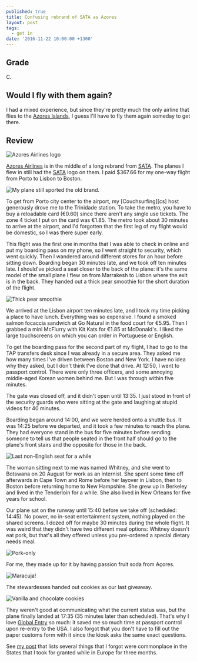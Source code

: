 ```yaml
---
published: true
title: Confusing rebrand of SATA as Azores
layout: post
tags:
  - get in
date: '2016-11-22 10:00:00 +1300'
---
```

## Grade

C.

## Would I fly with them again?

I had a mixed experience, but since they're pretty much the only airline that flies to the [Azores Islands](https://en.wikipedia.org/wiki/Azores), I guess I'll have to fly them again someday to get there.

<!--more-->

## Review

![Azores Airlines logo]({{site.baseurl}}/images/2016/11/22-confusing-rebrand-of-sata-as-azores/azores-logo.png)

[Azores Airlines][azores] is in the middle of a long rebrand from [SATA][sata]. The planes I flew in still had the [SATA][sata] logo on them. I paid $367.66 for my one-way flight from Porto to Lisbon to Boston.

![My plane still sported the old brand.]({{site.baseurl}}/images/2016/11/22-confusing-rebrand-of-sata-as-azores/old-brand.jpg)

To get from Porto city center to the airport, my [Couchsurfing][cs] host generously drove me to the Trinidade station. To take the metro, you have to buy a reloadable card (€0.60) since there aren't any single use tickets. The zone 4 ticket I put on the card was €1.85. The metro took about 30 minutes to arrive at the airport, and I'd forgotten that the first leg of my flight would be domestic, so I was there super early.

This flight was the first one in months that I was able to check in online and put my boarding pass on my phone, so I went straight to security, which went quickly. Then I wandered around different stores for an hour before sitting down. Boarding began 30 minutes late, and we took off ten minutes late. I should've picked a seat closer to the back of the plane: it's the same model of the small plane I flew on from Marrakesh to Lisbon where the exit is in the back. They handed out a thick pear smoothie for the short duration of the flight.

![Thick pear smoothie]({{site.baseurl}}/images/2016/11/22-confusing-rebrand-of-sata-as-azores/pear-juice.jpg)

We arrived at the Lisbon airport ten minutes late, and I took my time picking a place to have lunch. Everything was so expensive. I found a smoked salmon focaccia sandwich at Go Natural in the food court for €5.95. Then I grabbed a mini McFlurry with Kit Kats for €1.85 at McDonald's. I liked the large touchscreens on which you can order in Portuguese or English.

To get the boarding pass for the second part of my flight, I had to go to the TAP transfers desk since I was already in a secure area. They asked me how many times I've driven between Boston and New York. I have no idea why they asked, but I don't think I've done that drive. At 12:50, I went to passport control. There were only three officers, and some annoying middle-aged Korean women behind me. But I was through within five minutes.

The gate was closed off, and it didn't open until 13:35. I just stood in front of the security guards who were sitting at the gate and laughing at stupid videos for 40 minutes.

Boarding began around 14:00, and we were herded onto a shuttle bus. It was 14:25 before we departed, and it took a few minutes to reach the plane. They had everyone stand in the bus for five minutes before sending someone to tell us that people seated in the front half should go to the plane's front stairs and the opposite for those in the back.

![Last non-English seat for a while]({{site.baseurl}}/images/2016/11/22-confusing-rebrand-of-sata-as-azores/ticket.jpg)

The woman sitting next to me was named Whitney, and she went to Botswana on 20 August for work as an internist. She spent some time off afterwards in Cape Town and Rome before her layover in Lisbon, then to Boston before returning home to New Hampshire. She grew up in Berkeley and lived in the Tenderloin for a while. She also lived in New Orleans for five years for school.

Our plane sat on the runway until 15:40 before we take off (scheduled: 14:45). No power, no in-seat entertainment system, nothing played on the shared screens. I dozed off for maybe 30 minutes during the whole flight. It was weird that they didn't have two different meal options: Whitney doesn't eat pork, but that's all they offered unless you pre-ordered a special dietary needs meal.

![Pork-only]({{site.baseurl}}/images/2016/11/22-confusing-rebrand-of-sata-as-azores/dinner.jpg)

For me, they made up for it by having passion fruit soda from Açores.

![Maracuja!]({{site.baseurl}}/images/2016/11/22-confusing-rebrand-of-sata-as-azores/passion-fruit-soda.jpg)

The stewardesses handed out cookies as our last giveaway.

![Vanilla and chocolate cookies]({{site.baseurl}}/images/2016/11/22-confusing-rebrand-of-sata-as-azores/crunchy-cookies.jpg)

They weren't good at communicating what the current status was, but the plane finally landed at 17:35 (35 minutes later than scheduled). That's why I love [Global Entry](https://www.cbp.gov/travel/trusted-traveler-programs/global-entry) so much: it saved me so much time at passport control upon re-entry to the USA. I also forgot that you don't have to fill out the paper customs form with it since the kiosk asks the same exact questions.

See [my post](/formerly-mundane-and-now-weird/) that lists several things that I forgot were commonplace in the States that I took for granted while in Europe for three months.

[azores]: https://www.azoresairlines.pt/en
[sata]: http://www.sata.pt/en